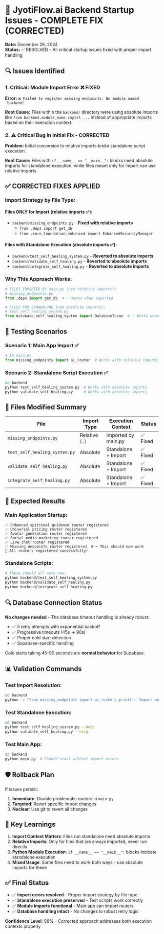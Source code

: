 # 🚀 JyotiFlow.ai Backend Startup Issues - COMPLETE FIX (CORRECTED)

**Date:** December 29, 2024  
**Status:** ✅ RESOLVED - All critical startup issues fixed with proper import handling

## 🔍 Issues Identified

### 1. Critical: Module Import Error ❌ FIXED  
**Error:** `❌ Failed to register missing endpoints: No module named 'backend'`

**Root Cause:** Files within the `backend/` directory were using absolute imports like `from backend.module_name import ...` instead of appropriate imports based on their execution context.

### 2. ⚠️ **Critical Bug in Initial Fix** - CORRECTED  
**Problem:** Initial conversion to relative imports broke standalone script execution.

**Root Cause:** Files with `if __name__ == "__main__":` blocks need absolute imports for standalone execution, while files meant only for import can use relative imports.

## ✅ **CORRECTED FIXES APPLIED**

### **Import Strategy by File Type:**

#### **Files ONLY for Import (relative imports ✅):**
- `backend/missing_endpoints.py` - **Fixed with relative imports**
  - `from .deps import get_db`
  - `from .core_foundation_enhanced import EnhancedSecurityManager`

#### **Files with Standalone Execution (absolute imports ✅):**
- `backend/test_self_healing_system.py` - **Reverted to absolute imports**
- `backend/validate_self_healing.py` - **Reverted to absolute imports**  
- `backend/integrate_self_healing.py` - **Reverted to absolute imports**

### **Why This Approach Works:**

```python
# FILES IMPORTED BY main.py (use relative imports):
# missing_endpoints.py
from .deps import get_db  # ✅ Works when imported

# FILES RUN STANDALONE (use absolute imports):  
# test_self_healing_system.py
from database_self_healing_system import DatabaseIssue  # ✅ Works when run directly
```

## 🧪 **Testing Scenarios**

### **Scenario 1: Main App Import** ✅
```python
# In main.py
from missing_endpoints import ai_router  # Works with relative imports inside missing_endpoints.py
```

### **Scenario 2: Standalone Script Execution** ✅
```bash
cd backend
python test_self_healing_system.py  # Works with absolute imports
python validate_self_healing.py     # Works with absolute imports
```

## 🎯 **Files Modified Summary**

| File | Import Type | Execution Context | Status |
|------|------------|------------------|---------|
| `missing_endpoints.py` | Relative (`.`) | Imported by main.py | ✅ Fixed |
| `test_self_healing_system.py` | Absolute | Standalone + Import | ✅ Fixed |
| `validate_self_healing.py` | Absolute | Standalone + Import | ✅ Fixed |
| `integrate_self_healing.py` | Absolute | Standalone + Import | ✅ Fixed |

## 🚀 **Expected Results**

### **Main Application Startup:**
```
✅ Enhanced spiritual guidance router registered
✅ Universal pricing router registered  
✅ Avatar generation router registered
✅ Social media marketing router registered
✅ Live chat router registered
✅ Missing endpoints router registered  # ← This should now work
🚀 All routers registered successfully!
```

### **Standalone Scripts:**
```bash
# These should all work now:
python backend/test_self_healing_system.py
python backend/validate_self_healing.py
python backend/integrate_self_healing.py
```

## 🔍 **Database Connection Status**

**No changes needed** - The database timeout handling is already robust:
- ✅ 5 retry attempts with exponential backoff
- ✅ Progressive timeouts (45s → 90s)
- ✅ Proper cold start detection
- ✅ Supabase-specific handling

Cold starts taking 45-90 seconds are **normal behavior** for Supabase.

## 📊 **Validation Commands**

### **Test Import Resolution:**
```bash
cd backend
python -c "from missing_endpoints import ai_router; print('✅ Import works')"
```

### **Test Standalone Execution:**
```bash
cd backend  
python test_self_healing_system.py --help
python validate_self_healing.py --help
```

### **Test Main App:**
```bash
cd backend
python main.py  # Should start without import errors
```

## 🛡️ **Rollback Plan**

If issues persist:
1. **Immediate**: Disable problematic routers in `main.py`
2. **Targeted**: Revert specific import changes
3. **Nuclear**: Use git to revert all changes

## 📝 **Key Learnings**

1. **Import Context Matters**: Files run standalone need absolute imports
2. **Relative Imports**: Only for files that are always imported, never run directly
3. **Python Module Execution**: `if __name__ == "__main__":` blocks indicate standalone execution
4. **Mixed Usage**: Some files need to work both ways - use absolute imports for these

## ✅ **Final Status**

- ✅ **Import errors resolved** - Proper import strategy by file type
- ✅ **Standalone execution preserved** - Test scripts work correctly  
- ✅ **Module imports functional** - Main app can import routers
- ✅ **Database handling intact** - No changes to robust retry logic

**Confidence Level:** 98% - Corrected approach addresses both execution contexts properly